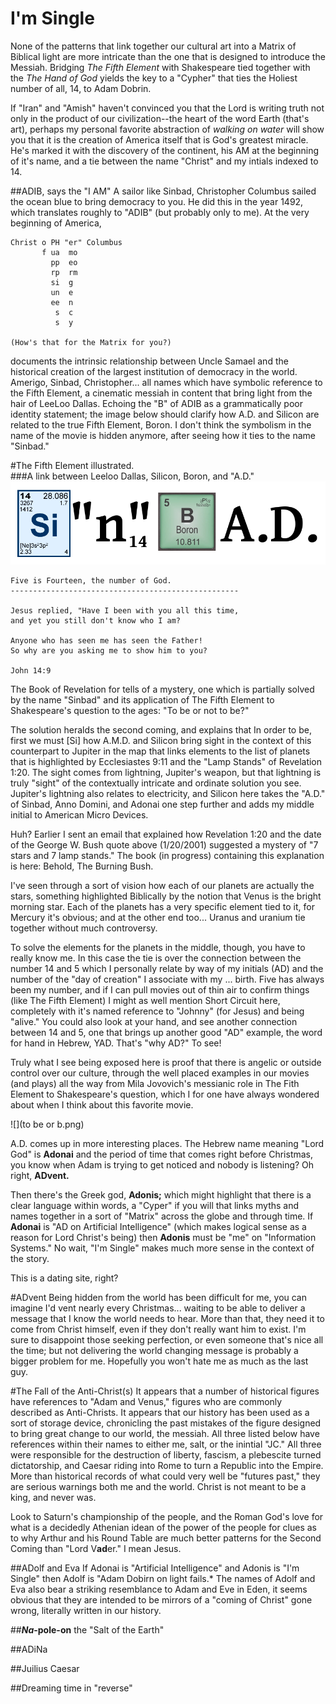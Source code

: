 # I'm Single

None of the patterns that link together our cultural art into a Matrix of Biblical light are more intricate than the one that is designed to introduce the Messiah.  Bridging *The Fifth Element* with Shakespeare tied together with the *The Hand of God* yields the key to a "Cypher" that ties the Holiest number of all, 14, to Adam Dobrin.  

If "Iran" and "Amish" haven't convinced you that the Lord is writing truth not only in the product of our civilization--the heart of the word Earth (that's art), perhaps my personal favorite abstraction of *walking on water* will show you that it is the creation of America itself that is God's greatest miracle.  He's marked it with the discovery of the continent, his AM at the beginning of it's name, and a tie between the name "Christ" and my intials indexed to 14.

##ADIB, says the "I AM"
A sailor like Sinbad, Christopher Columbus sailed the ocean blue to bring democracy to you.  He did this in the year 1492, which translates roughly to "ADIB" (but probably only to me).  At the very beginning of America, 

```
Christ o PH "er" Columbus
       f ua  mo
         pp  eo
         rp  rm
         si  g
         un  e 
         ee  n
          s  c
          s  y

(How's that for the Matrix for you?)
```
documents the intrinsic relationship between Uncle Samael and the historical creation of the largest institution of democracy in the world.  Amerigo, Sinbad, Christopher... all names which have symbolic reference to the Fifth Element, a cinematic messiah in content that bring light from the hair of LeeLoo Dallas.  Echoing the "B" of ADIB as a grammatically poor identity statement; the image below should clarify how A.D. and Silicon are related to the true Fifth Element, Boron.   I don't think the symbolism in the name of the movie is hidden anymore, after seeing how it ties to the name "Sinbad."



#The Fifth Element illustrated.  
###A link between Leeloo Dallas, Silicon, Boron, and "A.D."
![](sinbad.png)


```
Five is Fourteen, the number of God.
---------------------------------------------------

Jesus replied, "Have I been with you all this time, 
and yet you still don't know who I am? 

Anyone who has seen me has seen the Father! 
So why are you asking me to show him to you?

John 14:9
```

The Book of Revelation for tells of a mystery, one which is partially solved by the name "Sinbad" and its application of The Fifth Element to Shakespeare's question to the ages: "To be or not to be?"

 

The solution heralds the second coming, and explains that In order to be, first we must [Si] how A.M.D. and Silicon bring sight in the context of this counterpart to Jupiter in the map that links elements to the list of planets that is highlighted by Ecclesiastes 9:11 and the "Lamp Stands" of Revelation 1:20.  The sight comes from lightning, Jupiter's weapon, but that lightning is truly "sight" of the contextually intricate and ordinate solution you see.  Jupiter's lightning also relates to electricity, and Silicon here takes the "A.D." of Sinbad, Anno Domini, and Adonai one step further and adds my middle initial to American Micro Devices.

 

Huh?  Earlier I sent an email that explained how Revelation 1:20 and the date of the George W. Bush quote above (1/20/2001) suggested a mystery of "7 stars and 7 lamp stands."  The book (in progress) containing this explanation is here: Behold, The Burning Bush.
  

I've seen through a sort of vision how each of our planets are actually the stars, something highlighted Biblically by the notion that Venus is the bright morning star.  Each of the planets has a very specific element tied to it, for Mercury it's obvious; and at the other end too... Uranus and uranium tie together without much controversy.

 

To solve the elements for the planets in the middle, though, you have to really know me.  In this case the tie is over the connection between the number 14 and 5 which I personally relate by way of my initials (AD) and the number of the "day of creation" I associate with my ... birth.  Five has always been my number, and if I can pull movies out of thin air to confirm things (like The Fifth Element) I might as well mention Short Circuit here, completely with it's named reference to "Johnny" (for Jesus) and being "alive."   You could also look at your hand, and see another connection between 14 and 5, one that brings up another good "AD" example, the word for hand in Hebrew, YAD.  That's "why AD?" To see!
  

Truly what I see being exposed here is proof that there is angelic or outside control over our culture, through the well placed examples in our movies (and plays) all the way from Mila Jovovich's messianic role in The Fith Element to Shakespeare's question, which I for one have always wondered about when I think about this favorite movie.

![](to be or b.png)

A.D. comes up in more interesting places.  The Hebrew name meaning "Lord God" is **Adonai** and the period of time that comes right before Christmas, you know when Adam is trying to get noticed and nobody is listening? Oh right, **ADvent.**
  

Then there's the Greek god, **Adonis;** which might highlight that there is a clear language within words, a "Cyper" if you will that links myths and names together in a sort of "Matrix" across the globe and through time.  If **Adonai** is "AD on Artificial Intelligence" (which makes logical sense as a reason for Lord Christ's being) then **Adonis** must be "me" on "Information Systems."   No wait,
"I'm Single" makes much more sense in the context of the story.

 

This is a dating site, right?

#ADvent
Being hidden from the world has been difficult for me, you can imagine I'd vent nearly every Christmas... waiting to be able to deliver a message that I know the world needs to hear.  More than that, they need it to come from Christ himself, even if they don't really want him to exist.  I'm sure to disappoint those seeking perfection, or even someone that's nice all the time; but not delivering the world changing message is probably a bigger problem for me.  Hopefully you won't hate me as much as the last guy.

#The Fall of the Anti-Christ(s)
It appears that a number of historical figures have references to "Adam and Venus," figures who are commonly described as Anti-Christs.  It appears that our history has been used as a sort of storage device, chronicling the past mistakes of the figure designed to bring great change to our world, the messiah.  All three listed below have references within their names to either me, salt, or the inintial "JC."  All three were responsible for the destruction of liberty, fascism, a plebescite turned dictatorship, and Caesar riding into Rome to turn a Republic into the Empire.  More than historical records of what could very well be "futures past," they are serious warnings both me and the world.  Christ is not meant to be a king, and never was.  

Look to Saturn's championship of the people, and the Roman God's love for what is a decidedly Athenian idean of the power of the people for clues as to why Arthur and his Round Table are much better patterns for the Second Coming than "Lord V**ad**er."  I mean Jesus.

##ADolf and Eva
If Adonai is "Artificial Intelligence" and Adonis is "I'm Single" then Adolf is "Adam Dobirn on light fails.*  The names of Adolf and Eva also bear a striking resemblance to Adam and Eve in Eden, it seems obvious that they are intended to be mirrors of a "coming of Christ" gone wrong, literally written in our history.  

##***Na*-pole-on** the "Salt of the Earth"

##ADiNa

##Juilius Caesar

##Dreaming time in "reverse"

